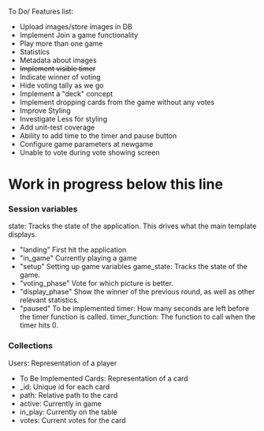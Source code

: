 To Do/ Features list:
 * Upload images/store images in DB
 * Implement Join a game functionality
 * Play more than one game
 * Statistics
 * Metadata about images
 * ~~Implement visible timer~~
 * Indicate winner of voting
 * Hide voting tally as we go
 * Implement a "deck" concept
 * Implement dropping cards from the game without any votes
 * Improve Styling
 * Investigate Less for styling
 * Add unit-test coverage
 * Ability to add time to the timer and pause button
 * Configure game parameters at newgame
 * Unable to vote during vote showing screen

Work in progress below this line
===========================================================
### Session variables
state: Tracks the state of the application.  This drives what the main template displays.
 * "landing" First hit the application
 * "in_game" Currently playing a game
 * "setup" Setting up game variables
game_state: Tracks the state of the game.
 * "voting_phase" Vote for which picture is better.
 * "display_phase" Show the winner of the previous round, as well as other relevant statistics.
 * "paused" To be implemented
timer: How many seconds are left before the timer function is called.
timer_function: The function to call when the timer hits 0.

### Collections
Users: Representation of a player
 * To Be Implemented
Cards: Representation of a card
 * _id: Unique id for each card
 * path: Relative path to the card
 * active: Currently in game
 * in_play: Currently on the table
 * votes: Current votes for the card

